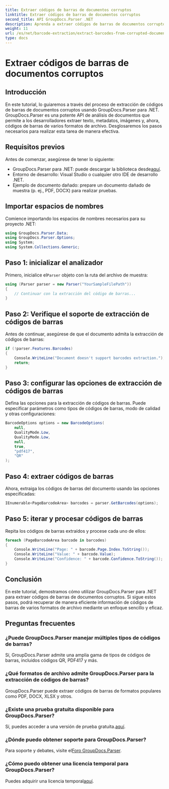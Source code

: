 ```yaml
---
title: Extraer códigos de barras de documentos corruptos
linktitle: Extraer códigos de barras de documentos corruptos
second_title: API GroupDocs.Parser .NET
description: Aprenda a extraer códigos de barras de documentos corruptos utilizando GroupDocs.Parser para .NET. Tutorial completo con instrucciones paso a paso.
weight: 11
url: /es/net/barcode-extraction/extract-barcodes-from-corrupted-document/
type: docs
---
```

# Extraer códigos de barras de documentos corruptos

## Introducción
En este tutorial, lo guiaremos a través del proceso de extracción de códigos de barras de documentos corruptos usando GroupDocs.Parser para .NET. GroupDocs.Parser es una potente API de análisis de documentos que permite a los desarrolladores extraer texto, metadatos, imágenes y, ahora, códigos de barras de varios formatos de archivo. Desglosaremos los pasos necesarios para realizar esta tarea de manera efectiva.
## Requisitos previos
Antes de comenzar, asegúrese de tener lo siguiente:
-  GroupDocs.Parser para .NET: puede descargar la biblioteca desde[aquí](https://releases.groupdocs.com/parser/net/).
- Entorno de desarrollo: Visual Studio o cualquier otro IDE de desarrollo .NET.
- Ejemplo de documento dañado: prepare un documento dañado de muestra (p. ej., PDF, DOCX) para realizar pruebas.

## Importar espacios de nombres
Comience importando los espacios de nombres necesarios para su proyecto .NET:
```csharp
using GroupDocs.Parser.Data;
using GroupDocs.Parser.Options;
using System;
using System.Collections.Generic;
```
## Paso 1: inicializar el analizador
 Primero, inicialice el`Parser` objeto con la ruta del archivo de muestra:
```csharp
using (Parser parser = new Parser("YourSampleFilePath"))
{
    // Continuar con la extracción del código de barras...
}
```
## Paso 2: Verifique el soporte de extracción de códigos de barras
Antes de continuar, asegúrese de que el documento admita la extracción de códigos de barras:
```csharp
if (!parser.Features.Barcodes)
{
    Console.WriteLine("Document doesn't support barcodes extraction.");
    return;
}
```
## Paso 3: configurar las opciones de extracción de códigos de barras
Defina las opciones para la extracción de códigos de barras. Puede especificar parámetros como tipos de códigos de barras, modo de calidad y otras configuraciones:
```csharp
BarcodeOptions options = new BarcodeOptions(
    null,
    QualityMode.Low,
    QualityMode.Low,
    null,
    true,
    "pdf417",
    "QR"
);
```
## Paso 4: extraer códigos de barras
Ahora, extraiga los códigos de barras del documento usando las opciones especificadas:
```csharp
IEnumerable<PageBarcodeArea> barcodes = parser.GetBarcodes(options);
```
## Paso 5: iterar y procesar códigos de barras
Repita los códigos de barras extraídos y procese cada uno de ellos:
```csharp
foreach (PageBarcodeArea barcode in barcodes)
{
    Console.WriteLine("Page: " + barcode.Page.Index.ToString());
    Console.WriteLine("Value: " + barcode.Value);
    Console.WriteLine("Confidence: " + barcode.Confidence.ToString());
}
```

## Conclusión
En este tutorial, demostramos cómo utilizar GroupDocs.Parser para .NET para extraer códigos de barras de documentos corruptos. Si sigue estos pasos, podrá recuperar de manera eficiente información de códigos de barras de varios formatos de archivo mediante un enfoque sencillo y eficaz.

## Preguntas frecuentes
### ¿Puede GroupDocs.Parser manejar múltiples tipos de códigos de barras?
Sí, GroupDocs.Parser admite una amplia gama de tipos de códigos de barras, incluidos códigos QR, PDF417 y más.
### ¿Qué formatos de archivo admite GroupDocs.Parser para la extracción de códigos de barras?
GroupDocs.Parser puede extraer códigos de barras de formatos populares como PDF, DOCX, XLSX y otros.
### ¿Existe una prueba gratuita disponible para GroupDocs.Parser?
 Sí, puedes acceder a una versión de prueba gratuita.[aquí](https://releases.groupdocs.com/).
### ¿Dónde puedo obtener soporte para GroupDocs.Parser?
 Para soporte y debates, visite el[Foro GroupDocs.Parser](https://forum.groupdocs.com/c/parser/17).
### ¿Cómo puedo obtener una licencia temporal para GroupDocs.Parser?
 Puedes adquirir una licencia temporal[aquí](https://purchase.groupdocs.com/temporary-license/).